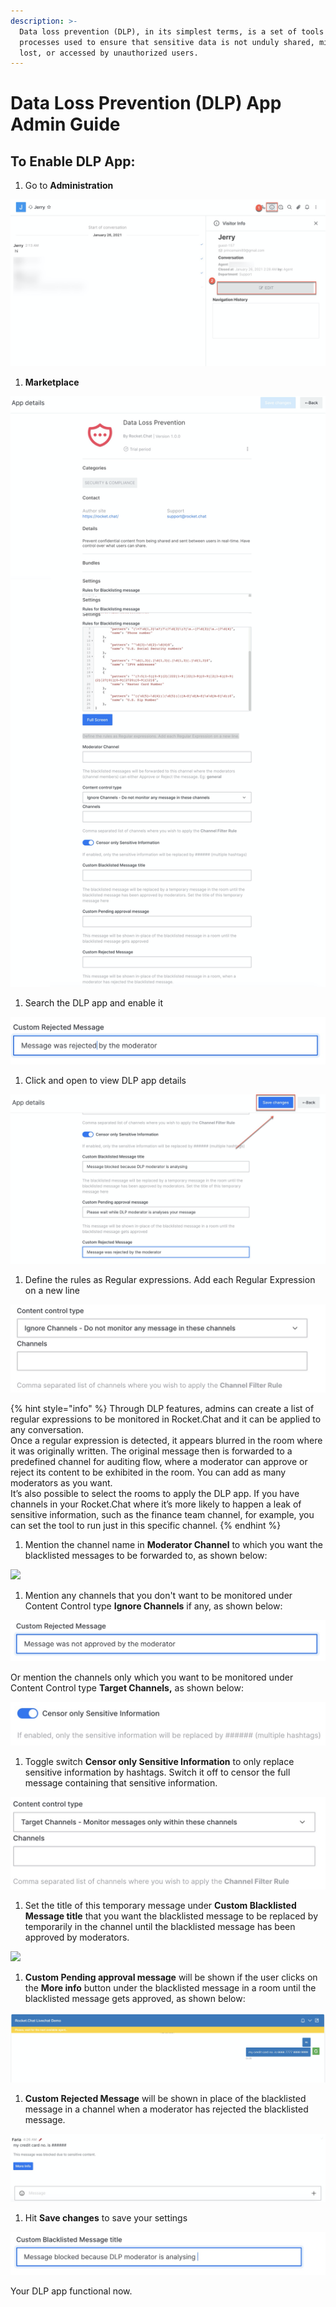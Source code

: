```yaml
---
description: >-
  Data loss prevention (DLP), in its simplest terms, is a set of tools and
  processes used to ensure that sensitive data is not unduly shared, misused,
  lost, or accessed by unauthorized users.
---
```


# Data Loss Prevention \(DLP\) App Admin Guide

## **To Enable DLP App:**

1. Go to **Administration** 

![](../../.gitbook/assets/image%20%28215%29.png)

1. **Marketplace**

![](../../.gitbook/assets/image%20%28257%29.png)

1. Search the DLP app and enable it

![](../../.gitbook/assets/image%20%28267%29.png)

1. Click and open to view DLP app details

![](../../.gitbook/assets/image%20%28268%29.png)

1. Define the rules as Regular expressions. Add each Regular Expression on a new line

![](../../.gitbook/assets/image%20%28261%29.png)

{% hint style="info" %}
Through DLP features, admins can create a list of regular expressions to be monitored in Rocket.Chat and it can be applied to any conversation.  
Once a regular expression is detected, it appears blurred in the room where it was originally written. The original message then is forwarded to a predefined channel for auditing flow, where a moderator can approve or reject its content to be exhibited in the room. You can add as many moderators as you want.  
It’s also possible to select the rooms to apply the DLP app. If you have channels in your Rocket.Chat where it’s more likely to happen a leak of sensitive information, such as the finance team channel, for example, you can set the tool to run just in this specific channel.
{% endhint %}

1. Mention the channel name in **Moderator Channel** to which you want the blacklisted messages to be forwarded to, as shown below:

![](../../.gitbook/assets/image%20%28260%29.png)

1. Mention any channels that you don't want to be monitored under Content Control type **Ignore Channels** if any, as shown below:

![](../../.gitbook/assets/image%20%28266%29.png)

Or mention the channels only which you want to be monitored under Content Control type **Target Channels,** as shown below:

![](../../.gitbook/assets/image%20%28263%29.png)

1. Toggle switch **Censor only Sensitive Information** to only replace sensitive information by hashtags. Switch it off to censor the full message containing that sensitive information. 

![](../../.gitbook/assets/image%20%28262%29.png)

1. Set the title of this temporary message under **Custom Blacklisted Message title** that you want the blacklisted message to be replaced by temporarily in the channel until the blacklisted message has been approved by moderators.

![](../../.gitbook/assets/image%20%28269%29%20%281%29.png)

1. **Custom Pending approval message** will be shown if the user clicks on the  **More info** button under the  blacklisted message in a room until the blacklisted message gets approved, as shown below:

![](../../.gitbook/assets/image%20%28272%29.png)

1. **Custom Rejected Message** will be shown in place of the blacklisted message in a channel when a moderator has rejected the blacklisted message.

![](../../.gitbook/assets/image%20%28271%29.png)

1. Hit **Save changes** to save your settings

![](../../.gitbook/assets/image%20%28264%29.png)

Your DLP app functional now.

